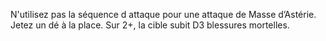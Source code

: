 N'utilisez pas la séquence d attaque
pour une attaque de Masse d’Astérie.
Jetez un dé à la place. Sur 2+, la cible
subit D3 blessures mortelles.
